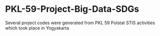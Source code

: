 # PKL-59-Project-Big-Data-SDGs
 Several project codes were generated from PKL 59 Polstat STIS activities which took place in Yogyakarta

